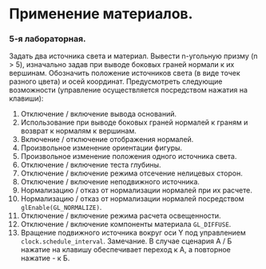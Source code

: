 # Применение материалов.
### 5-я лабораторная.
Задать два источника света и материал.
Вывести n-угольную призму (n > 5), изначально задав при выводе боковых граней нормали к их вершинам.
Обозначить положение источников света (в виде точек разного цвета) и осей координат.
Предусмотреть следующие возможности (управление осуществляется посредством нажатия на клавиши): 
1. Отключение / включение вывода оснований. 
2. Использование при выводе боковых граней нормалей к граням и возврат к нормалям к вершинам. 
3. Включение / отключение отображения нормалей. 
4. Произвольное изменение ориентации фигуры. 
5. Произвольное изменение положения одного источника света. 
6. Отключение / включение теста глубины. 
7. Отключение / включение режима отсечение нелицевых сторон. 
8. Отключение / включение неподвижного источника. 
9. Нормализацию / отказ от нормализации нормалей при их расчете. 
10. Нормализацию / отказ от нормализации нормалей посредством `glEnable(GL_NORMALIZE)`. 
11. Отключение / включение режима расчета освещенности. 
12. Отключение / включение компоненты материала `GL_DIFFUSE`. 
13. Вращение подвижного источника вокруг оси Y под управлением `clock.schedule_interval`. 
Замечание. В случае сценария А / Б нажатие на клавишу обеспечивает переход к А, а повторное нажатие - к Б. 
